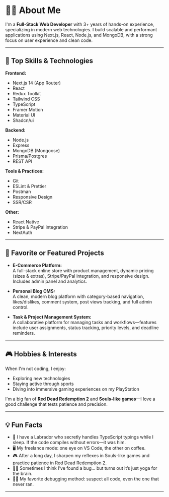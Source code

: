 # 👨‍💻 About Me

I'm a **Full-Stack Web Developer** with 3+ years of hands-on experience, specializing in modern web technologies. I build scalable and performant applications using Next.js, React, Node.js, and MongoDB, with a strong focus on user experience and clean code.

---

## 🚀 Top Skills & Technologies

**Frontend:**  
- Next.js 14 (App Router)
- React
- Redux Toolkit
- Tailwind CSS
- TypeScript
- Framer Motion
- Material UI
- Shadcn/ui

**Backend:**  
- Node.js
- Express
- MongoDB (Mongoose)
- Prisma/Postgres
- REST API

**Tools & Practices:**  
- Git
- ESLint & Prettier
- Postman
- Responsive Design
- SSR/CSR

**Other:**  
- React Native
- Stripe & PayPal integration
- NextAuth

---

## 🌟 Favorite or Featured Projects

- **E-Commerce Platform:**  
  A full-stack online store with product management, dynamic pricing (sizes & extras), Stripe/PayPal integration, and responsive design. Includes admin panel and analytics.

- **Personal Blog CMS:**  
  A clean, modern blog platform with category-based navigation, likes/dislikes, comment system, post views tracking, and full admin control.

- **Task & Project Management System:**  
  A collaborative platform for managing tasks and workflows—features include user assignments, status tracking, priority levels, and deadline reminders.

---

## 🎮 Hobbies & Interests

When I'm not coding, I enjoy:
- Exploring new technologies
- Staying active through sports
- Diving into immersive gaming experiences on my PlayStation

I'm a big fan of **Red Dead Redemption 2** and **Souls-like games**—I love a good challenge that tests patience and precision.

---

## 💡 Fun Facts

- 🐶 I have a Labrador who secretly handles TypeScript typings while I sleep. If the code compiles without errors—it was him.
- 🖥️ My freelance mode: one eye on VS Code, the other on coffee.
- 🎮 After a long day, I sharpen my reflexes in Souls-like games and practice patience in Red Dead Redemption 2.
- 🧘‍♂️ Sometimes I think I’ve found a bug... but turns out it’s just yoga for the brain.
- 🕵️‍♂️ My favorite debugging method: suspect all code, even the one that never ran.

---
